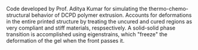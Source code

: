 Code developed by Prof. Aditya Kumar for simulating the thermo-chemo-structural behavior of DCPD polymer extrusion. 
Accounts for deformations in the entire printed structure by treating the uncured and cured regions as very compliant and stiff materials, respsectively.
A solid-solid phase transition is accomplished using eigenstrains, which "freeze" the deformation of the gel when the front passes it.